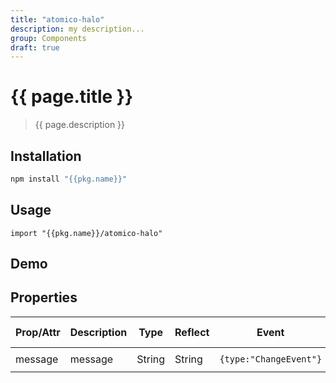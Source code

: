 ```yaml
---
title: "atomico-halo"
description: my description...
group: Components
draft: true
---
```


# {{ page.title }}

> {{ page.description }}

## Installation

```bash
npm install "{{pkg.name}}"
```

## Usage

```
import "{{pkg.name}}/atomico-halo"
```

## Demo

<atomico-halo></atomico-halo>

## Properties

| Prop/Attr | Description | Type   | Reflect | Event                  | Default Value |
| --------- | ----------- | ------ | ------- | ---------------------- | ------------- |
| message   | message     | String | String  | `{type:"ChangeEvent"}` | `"atomico-halo"`  |

<script type="module" src="atomico-halo.js"><script>

